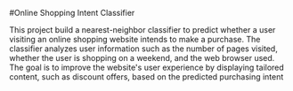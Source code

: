 #Online Shopping Intent Classifier


This project build a nearest-neighbor classifier to predict whether a user visiting an online shopping website intends to make a purchase. The classifier analyzes user information such as the number of pages visited, whether the user is shopping on a weekend, and the web browser used. The goal is to improve the website's user experience by displaying tailored content, such as discount offers, based on the predicted purchasing intent
